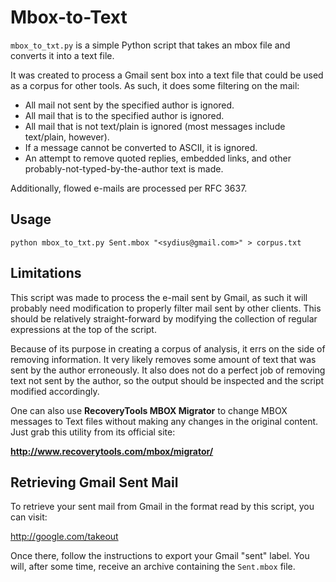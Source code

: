 # Mbox-to-Text

`mbox_to_txt.py` is a simple Python script that takes an mbox file and converts it into a text file.

It was created to process a Gmail sent box into a text file that could be used as a corpus for other tools. As such, it
does some filtering on the mail:

  * All mail not sent by the specified author is ignored.
  * All mail that is to the specified author is ignored.
  * All mail that is not text/plain is ignored (most messages include text/plain, however).
  * If a message cannot be converted to ASCII, it is ignored.
  * An attempt to remove quoted replies, embedded links, and other probably-not-typed-by-the-author text is made.

Additionally, flowed e-mails are processed per RFC 3637.

## Usage

    python mbox_to_txt.py Sent.mbox "<sydius@gmail.com>" > corpus.txt

## Limitations

This script was made to process the e-mail sent by Gmail, as such it will probably need modification to properly filter
mail sent by other clients. This should be relatively straight-forward by modifying the collection of regular
expressions at the top of the script.

Because of its purpose in creating a corpus of analysis, it errs on the side of removing information. It very likely
removes some amount of text that was sent by the author erroneously. It also does not do a perfect job of removing text
not sent by the author, so the output should be inspected and the script modified accordingly.

One can also use **RecoveryTools MBOX Migrator** to change MBOX messages to Text files without making any changes in the original content. Just grab this utility from its official site:

**http://www.recoverytools.com/mbox/migrator/**

## Retrieving Gmail Sent Mail

To retrieve your sent mail from Gmail in the format read by this script, you can visit:

http://google.com/takeout

Once there, follow the instructions to export your Gmail "sent" label. You will, after some time, receive an archive
containing the `Sent.mbox` file.
